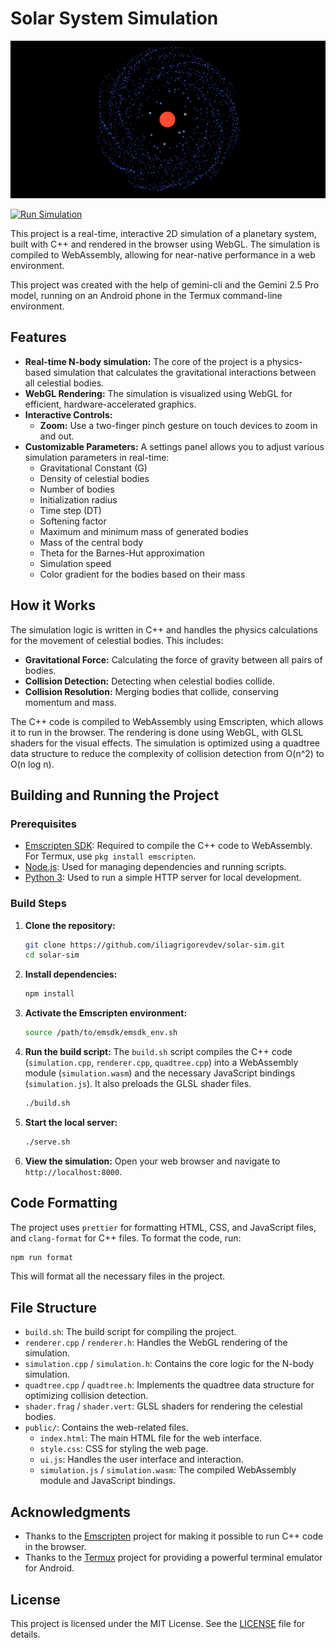 # Solar System Simulation

![Screenshot](public/screenshot.png)

[![Run Simulation](https://img.shields.io/badge/Run-Simulation-brightgreen)](https://iliagrigorevdev.github.io/solar-sim/)

This project is a real-time, interactive 2D simulation of a planetary system, built with C++ and rendered in the browser using WebGL. The simulation is compiled to WebAssembly, allowing for near-native performance in a web environment.

This project was created with the help of gemini-cli and the Gemini 2.5 Pro model, running on an Android phone in the Termux command-line environment.

## Features

- **Real-time N-body simulation:** The core of the project is a physics-based simulation that calculates the gravitational interactions between all celestial bodies.
- **WebGL Rendering:** The simulation is visualized using WebGL for efficient, hardware-accelerated graphics.
- **Interactive Controls:**
  - **Zoom:** Use a two-finger pinch gesture on touch devices to zoom in and out.
- **Customizable Parameters:** A settings panel allows you to adjust various simulation parameters in real-time:
  - Gravitational Constant (G)
  - Density of celestial bodies
  - Number of bodies
  - Initialization radius
  - Time step (DT)
  - Softening factor
  - Maximum and minimum mass of generated bodies
  - Mass of the central body
  - Theta for the Barnes-Hut approximation
  - Simulation speed
  - Color gradient for the bodies based on their mass

## How it Works

The simulation logic is written in C++ and handles the physics calculations for the movement of celestial bodies. This includes:

- **Gravitational Force:** Calculating the force of gravity between all pairs of bodies.
- **Collision Detection:** Detecting when celestial bodies collide.
- **Collision Resolution:** Merging bodies that collide, conserving momentum and mass.

The C++ code is compiled to WebAssembly using Emscripten, which allows it to run in the browser. The rendering is done using WebGL, with GLSL shaders for the visual effects. The simulation is optimized using a quadtree data structure to reduce the complexity of collision detection from O(n^2) to O(n log n).

## Building and Running the Project

### Prerequisites

- [Emscripten SDK](https://emscripten.org/docs/getting_started/downloads.html): Required to compile the C++ code to WebAssembly. For Termux, use `pkg install emscripten`.
- [Node.js](https://nodejs.org/): Used for managing dependencies and running scripts.
- [Python 3](https://www.python.org/downloads/): Used to run a simple HTTP server for local development.

### Build Steps

1.  **Clone the repository:**

    ```bash
    git clone https://github.com/iliagrigorevdev/solar-sim.git
    cd solar-sim
    ```

2.  **Install dependencies:**

    ```bash
    npm install
    ```

3.  **Activate the Emscripten environment:**

    ```bash
    source /path/to/emsdk/emsdk_env.sh
    ```

4.  **Run the build script:**
    The `build.sh` script compiles the C++ code (`simulation.cpp`, `renderer.cpp`, `quadtree.cpp`) into a WebAssembly module (`simulation.wasm`) and the necessary JavaScript bindings (`simulation.js`). It also preloads the GLSL shader files.

    ```bash
    ./build.sh
    ```

5.  **Start the local server:**

    ```bash
    ./serve.sh
    ```

6.  **View the simulation:**
    Open your web browser and navigate to `http://localhost:8000`.

## Code Formatting

The project uses `prettier` for formatting HTML, CSS, and JavaScript files, and `clang-format` for C++ files. To format the code, run:

```bash
npm run format
```

This will format all the necessary files in the project.

## File Structure

- `build.sh`: The build script for compiling the project.
- `renderer.cpp` / `renderer.h`: Handles the WebGL rendering of the simulation.
- `simulation.cpp` / `simulation.h`: Contains the core logic for the N-body simulation.
- `quadtree.cpp` / `quadtree.h`: Implements the quadtree data structure for optimizing collision detection.
- `shader.frag` / `shader.vert`: GLSL shaders for rendering the celestial bodies.
- `public/`: Contains the web-related files.
  - `index.html`: The main HTML file for the web interface.
  - `style.css`: CSS for styling the web page.
  - `ui.js`: Handles the user interface and interaction.
  - `simulation.js` / `simulation.wasm`: The compiled WebAssembly module and JavaScript bindings.

## Acknowledgments

- Thanks to the [Emscripten](https://emscripten.org/) project for making it possible to run C++ code in the browser.
- Thanks to the [Termux](https://termux.com/) project for providing a powerful terminal emulator for Android.

## License

This project is licensed under the MIT License. See the [LICENSE](LICENSE) file for details.
